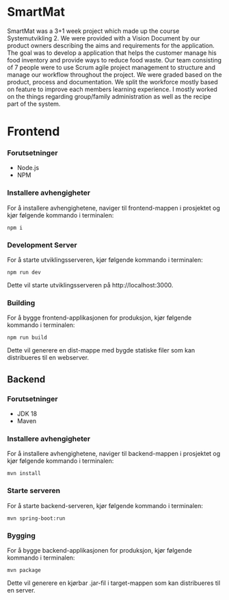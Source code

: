 # SmartMat
SmartMat was a 3+1 week project which made up the course Systemutvikling 2. We were provided with a Vision Document by our product owners describing the aims and requirements for the application. The goal was to develop a application that helps the customer manage his food inventory and provide ways to reduce food waste. Our team consisting of 7 people were to use Scrum agile project management to structure and manage our workflow throughout the project. We were graded based on the product, process and documentation. We split the workforce mostly based on feature to improve each members learning experience. I mostly worked on the things regarding group/family administration as well as the recipe part of the system. 

##

# Frontend

### Forutsetninger
- Node.js
- NPM

### Installere avhengigheter
For å installere avhengighetene, naviger til frontend-mappen i prosjektet og kjør følgende kommando i terminalen:

```
npm i

```

### Development Server
For å starte utviklingsserveren, kjør følgende kommando i terminalen:
```
npm run dev

``` 
Dette vil starte utviklingsserveren på http://localhost:3000.


### Building 
For å bygge frontend-applikasjonen for produksjon, kjør følgende kommando i terminalen:
```
npm run build

``` 
Dette vil generere en dist-mappe med bygde statiske filer som kan distribueres til en webserver.




## Backend
### Forutsetninger
- JDK 18
- Maven

### Installere avhengigheter
For å installere avhengighetene, naviger til backend-mappen i prosjektet og kjør følgende kommando i terminalen:
```
mvn install
```

### Starte serveren
For å starte backend-serveren, kjør følgende kommando i terminalen:
```
mvn spring-boot:run
```

### Bygging
For å bygge backend-applikasjonen for produksjon, kjør følgende kommando i terminalen:
```
mvn package
```
Dette vil generere en kjørbar .jar-fil i target-mappen som kan distribueres til en server.

